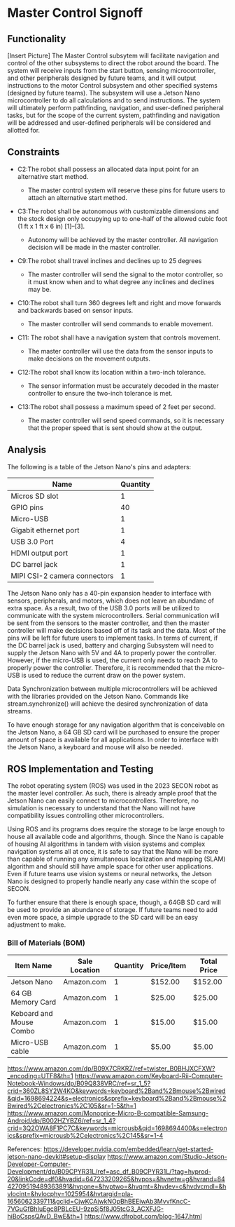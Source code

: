 # Master Control Signoff
## Functionality
[Insert Picture]
The Master Control subsytem will facilitate navigation and control of the other
	subsystems to direct the robot around the board. The system will receive 
	inputs from the start button, sensing microcontroller, and other peripherals
	designed by future teams, and it will output instructions to the motor Control
	subsystem and other specified systems (designed by future teams). The subsystem will use a 
	Jetson Nano microcontroller to do all calculations and to send instructions. 
	The system will ultimately perform pathfinding, navigation, and user-defined peripheral tasks,
	but for the scope of the current system, pathfinding and navigation will be addressed 
	and user-defined peripherals will be considered and allotted for. 
## Constraints
	
- C2:The robot shall possess an allocated data input point for
	an alternative start method.
	* The master control system will reserve these pins for future users to attach an alternative start method.
	
- C3:The robot shall be autonomous with customizable dimensions and the stock design only occupying up to one-half
	of the allowed cubic foot (1 ft x 1 ft x 6 in) [1]–[3].
	* Autonomy will be achieved by the master controller. All navigation decision will be made in the master controller. 

- C9:The robot shall travel inclines and declines up to 25 degrees
	* The master controller will send the signal to the motor controller, so it must know when and to what degree any inclines and declines may be. 

- C10:The robot shall turn 360 degrees left and right and move
	forwards and backwards based on sensor inputs.
	* The master controller will send commands to enable movement.

	
- C11: The robot shall have a navigation system that controls
	movement.
	* The master controller will use the data from the sensor inputs to make decisions on the movement outputs. 
	
- C12:The robot shall know its location within a two-inch
	tolerance.
	* The sensor information must be accurately decoded in the master controller to ensure the two-inch tolerance is met. 
	
- C13:The robot shall possess a maximum speed of 2 feet per
	second.
	* The master controller will send speed commands, so it is necessary that the proper speed that is sent should show at the output. 
	
	

## Analysis


The following is a table of the Jetson Nano's pins and adapters:

|Name|Quantity|
|-|-|
|Micros SD slot| 1|
|GPIO pins| 40|
|Micro-USB|1|
|Gigabit ethernet port| 1|
|USB 3.0 Port| 4|
|HDMI output port| 1|
|DC barrel jack| 1|
|MIPI CSI-2 camera connectors| 1|




The Jetson Nano only has a 40-pin expansion header to interface with sensors, peripherals, and 
motors, which does not leave an abundanc of extra space. As a result, two of the USB 3.0 ports will be utilized to communicate with
the system microcontrollers. Serial communication will be sent from the sensors to the 
master controller, and then the master controller will make decisions based off of its task and the data. 
Most of the pins will be left for future users to implement tasks. 
	In terms of current, if the DC barrel jack is used, battery and charging 
Subsystem will need to supply the Jetson Nano with 5V and 4A to properly power the controller. 
However, if the micro-USB is used, the current only needs to reach 2A to properly power the controller. 
Therefore, it is recommended that the micro-USB is used to reduce the current draw on the power system. 

Data Synchronization between multiple microcontrollers will be achieved with the libraries provided on
the Jetson Nano. Commands like stream.synchronize() will achieve the desired synchronization of data streams. 

To have enough storage for any navigation algorithm that is conceivable on the Jetson Nano, a 64 GB SD card will be purchased to ensure the 
proper amount of space is available for all applications. In order to interface with the Jetson Nano, a keyboard and mouse will also be needed.

## ROS Implementation and Testing

The robot operating system (ROS) was used in the 2023 SECON robot as the master level controller. 
As such, there is already ample proof that the Jetson Nano can easily connect to microcontrollers. 
Therefore, no simulation is necessary to understand that the Nano will not have compatibility issues controlling other microcontrollers. 

Using ROS and its programs does require the storage to be large enough to house all available code and algorithms, though. Since the Nano is capable of 
housing AI algorithms in tandem with vision systems and complex navigation systems all at once, it is safe to say that the Nano will be more than capable of 
running any simultaneous localization and mapping (SLAM) algorithm and should still have ample space for other user applications. 
Even if future teams use vision systems or neural networks, the Jetson Nano is designed to properly handle nearly any case within the scope of SECON. 

To further ensure that there is enough space, though, a 64GB SD card will be used to provide an abundance of storage. If future teams need to add even more space, a simple
upgrade to the SD card will be an easy adjustment to make. 

### Bill of Materials (BOM)

|Item Name|Sale Location|Quantity|Price/Item|Total Price|
|-|-|-|-|-|
|Jetson Nano|Amazon.com| 1 | $152.00| $152.00|
|64 GB Memory Card| Amazon.com| 1 | $25.00| $25.00|
|Keboard and Mouse Combo| Amazon.com| 1| $15.00 | $15.00|
|Micro-USB cable| Amazon.com| 1| $5.00 | $5.00 |


https://www.amazon.com/dp/B09X7CRKRZ/ref=twister_B0BHJXCFXW?_encoding=UTF8&th=1
https://www.amazon.com/Keyboard-Rii-Computer-Notebook-Windows/dp/B09Q838VRC/ref=sr_1_5?crid=360ZL8SY2W4KO&keywords=keyboard%2Band%2Bmouse%2Bwired&qid=1698694224&s=electronics&sprefix=keyboard%2Band%2Bmouse%2Bwired%2Celectronics%2C105&sr=1-5&th=1
https://www.amazon.com/Monoprice-Micro-B-compatible-Samsung-Android/dp/B002HZYBZ6/ref=sr_1_4?crid=3Q2OWA8F1PC7C&keywords=microusb&qid=1698694400&s=electronics&sprefix=microusb%2Celectronics%2C145&sr=1-4

References:
https://developer.nvidia.com/embedded/learn/get-started-jetson-nano-devkit#setup-display
https://www.amazon.com/Studio-Jetson-Developer-Computer-Development/dp/B09CPYR31L/ref=asc_df_B09CPYR31L/?tag=hyprod-20&linkCode=df0&hvadid=647233209265&hvpos=&hvnetw=g&hvrand=8442709519489363891&hvpone=&hvptwo=&hvqmt=&hvdev=c&hvdvcmdl=&hvlocint=&hvlocphy=1025954&hvtargid=pla-1656062339711&gclid=CjwKCAjwkNOpBhBEEiwAb3MvvfKncC-7VGuGfBhIuEgc8PBLcEU-9zpSj5f8J05tcG3_ACXFJG-hiBoCspsQAvD_BwE&th=1
https://www.dfrobot.com/blog-1647.html
